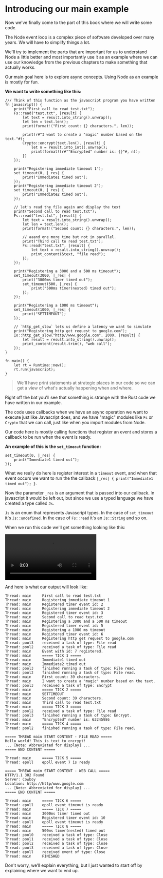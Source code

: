 # Introducing our main example

Now we've finally come to the part of this book where we will write some code.

The Node event loop is a complex piece of software developed over many years. We
will have to simplify things a lot.

We'll try to implement the parts that are important for us to understand Node a
little better and most importantly use it as an example where we can use our
knowledge from the previous chapters to make something that actually works.

Our main goal here is to explore async concepts.  Using Node as an example is
mostly for fun.

**We want to write something like this:**

```rust, no_run
/// Think of this function as the javascript program you have written
fn javascript() {
    print("First call to read test.txt");
    Fs::read("test.txt", |result| {
        let text = result.into_string().unwrap();
        let len = text.len();
        print(format!("First count: {} characters.", len));

        print(r#"I want to create a "magic" number based on the text."#);
        Crypto::encrypt(text.len(), |result| {
            let n = result.into_int().unwrap();
            print(format!(r#""Encrypted" number is: {}"#, n));
        })
    });

    print("Registering immediate timeout 1");
    set_timeout(0, |_res| {
        print("Immediate1 timed out");
    });
    print("Registering immediate timeout 2");
    set_timeout(0, |_res| {
        print("Immediate2 timed out");
    });

    // let's read the file again and display the text
    print("Second call to read test.txt");
    Fs::read("test.txt", |result| {
        let text = result.into_string().unwrap();
        let len = text.len();
        print(format!("Second count: {} characters.", len));

        // aaand one more time but not in parallel.
        print("Third call to read test.txt");
        Fs::read("test.txt", |result| {
            let text = result.into_string().unwrap();
            print_content(&text, "file read");
        });
    });

    print("Registering a 3000 and a 500 ms timeout");
    set_timeout(3000, |_res| {
        print("3000ms timer timed out");
        set_timeout(500, |_res| {
            print("500ms timer(nested) timed out");
        });
    });

    print("Registering a 1000 ms timeout");
    set_timeout(1000, |_res| {
        print("SETTIMEOUT");
    });

    // `http_get_slow` lets us define a latency we want to simulate
    print("Registering http get request to google.com");
    Io::http_get_slow("http//www.google.com", 2000, |result| {
        let result = result.into_string().unwrap();
        print_content(result.trim(), "web call");
    });
}

fn main() {
    let rt = Runtime::new();
    rt.run(javascript);
}
```

> We'll have print statements at strategic places in our code so we can get a view of what's actually happening when and where.

Right off the bat you'll see that something is strange with the Rust code we
have written in our example.

The code uses callbacks when we have an async operation we want to execute just
like Javascript does, and we have "magic" modules like `Fs` or `Crypto` that
we can call, just like when you import modules from Node.

Our code here is mostly calling functions that register an event and stores a
callback to be run when the event is ready.

**An example of this is the `set_timeout` function:**
```rust, no_run
set_timeout(0, |_res| {
    print("Immediate1 timed out");
});
```

What we really do here is register interest in a `timeout` event, and when that event occurs we want to run the
the callback `|_res| { print("Immediate1 timed out"); }`.

Now the parameter `_res` is
an argument that is passed into our callback. In javascript it would be left out, but since we use a typed language we have created a type called `Js`.

`Js` is an enum that represents Javascript types. In the case of `set_timeout` it's `Js::undefined`. In the case of `Fs::read` it's an `Js::String` and so on.

When we run this code we'll get something looking like this:

<video autoplay loop>
<source src="./images/example_run.mp4" type="video/mp4">
Can't display video.
</video>

And here is what our output will look like:
```
Thread: main     First call to read test.txt
Thread: main     Registering immediate timeout 1
Thread: main     Registered timer event id: 2
Thread: main     Registering immediate timeout 2
Thread: main     Registered timer event id: 3
Thread: main     Second call to read test.txt
Thread: main     Registering a 3000 and a 500 ms timeout
Thread: main     Registered timer event id: 5
Thread: main     Registering a 1000 ms timeout
Thread: main     Registered timer event id: 6
Thread: main     Registering http get request to google.com
Thread: pool3    received a task of type: File read
Thread: pool2    received a task of type: File read
Thread: main     Event with id: 7 registered.
Thread: main     ===== TICK 1 =====
Thread: main     Immediate1 timed out
Thread: main     Immediate2 timed out
Thread: pool3    finished running a task of type: File read.
Thread: pool2    finished running a task of type: File read.
Thread: main     First count: 39 characters.
Thread: main     I want to create a "magic" number based on the text.
Thread: pool3    received a task of type: Encrypt
Thread: main     ===== TICK 2 =====
Thread: main     SETTIMEOUT
Thread: main     Second count: 39 characters.
Thread: main     Third call to read test.txt
Thread: main     ===== TICK 3 =====
Thread: pool2    received a task of type: File read
Thread: pool3    finished running a task of type: Encrypt.
Thread: main     "Encrypted" number is: 63245986
Thread: main     ===== TICK 4 =====
Thread: pool2    finished running a task of type: File read.

===== THREAD main START CONTENT - FILE READ =====
Hello world! This is text to encrypt!
... [Note: Abbreviated for display] ...
===== END CONTENT =====

Thread: main     ===== TICK 5 =====
Thread: epoll    epoll event 7 is ready

===== THREAD main START CONTENT - WEB CALL =====
HTTP/1.1 302 Found
Server: Cowboy
Location: http://http/www.google.com
... [Note: Abbreviated for display] ...
===== END CONTENT =====

Thread: main     ===== TICK 6 =====
Thread: epoll    epoll event timeout is ready
Thread: main     ===== TICK 7 =====
Thread: main     3000ms timer timed out
Thread: main     Registered timer event id: 10
Thread: epoll    epoll event timeout is ready
Thread: main     ===== TICK 8 =====
Thread: main     500ms timer(nested) timed out
Thread: pool0    received a task of type: Close
Thread: pool1    received a task of type: Close
Thread: pool2    received a task of type: Close
Thread: pool3    received a task of type: Close
Thread: epoll    received event of type: Close
Thread: main     FINISHED
```

Don't worry, we'll explain everything, but I just wanted to start off by
explaining where we want to end up.


